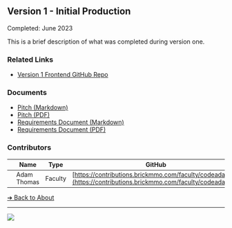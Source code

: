 <style>@import url("//readme.codeadam.ca/readme.css");</style>

## Version 1 - Initial Production

Completed: June 2023

This is a brief description of what was completed during version one.

### Related Links

- [Version 1 Frontend GitHub Repo](https://github.com/BrickMMO/gps-about)

### Documents

- [Pitch (Markdown)](v1/gps-v1-pitch)
- [Pitch (PDF)](v1/gps-v1-pitch.pdf)
- [Requirements Document (Markdown)](v1/gps-v1-requirements)
- [Requirements Document (PDF)](v1/gps-v1-requirements.pdf)

### Contributors

|                                       | Name        | Type    | GitHub                                                |
| ------------------------------------- | ----------- | ------- | ----------------------------------------------------- |
| ![codeadamca](faculty/codeadamca.png) | Adam Thomas | Faculty | [https://contributions.brickmmo.com/faculty/codeadamca](https://contributions.brickmmo.com/faculty/codeadamca) |

[&#10132; Back to About](/template-about-markdown/)

---

<a href="https://brickmmo.com">
<img src="https://brickmmo.com/images/brickmmo-logo-horizontal.jpg" width="100">
</a>
